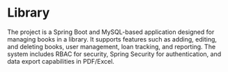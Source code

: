 # Library
The project is a Spring Boot and MySQL-based application designed for managing books in a library. It supports features such as adding, editing, and deleting books, user management, loan tracking, and reporting. The system includes RBAC for security, Spring Security for authentication, and data export capabilities in PDF/Excel.
